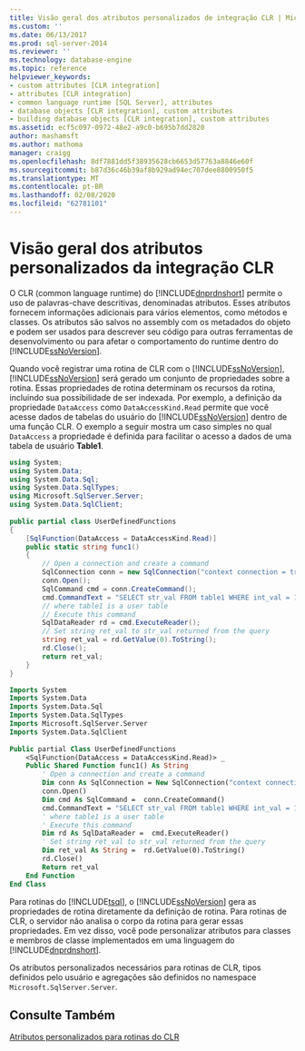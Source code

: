 ```yaml
---
title: Visão geral dos atributos personalizados de integração CLR | Microsoft Docs
ms.custom: ''
ms.date: 06/13/2017
ms.prod: sql-server-2014
ms.reviewer: ''
ms.technology: database-engine
ms.topic: reference
helpviewer_keywords:
- custom attributes [CLR integration]
- attributes [CLR integration]
- common language runtime [SQL Server], attributes
- database objects [CLR integration], custom attributes
- building database objects [CLR integration], custom attributes
ms.assetid: ecf5c097-0972-48e2-a9c0-b695b7dd2820
author: mashamsft
ms.author: mathoma
manager: craigg
ms.openlocfilehash: 8df7881dd5f38935628cb6653d57763a8846e60f
ms.sourcegitcommit: b87d36c46b39af8b929ad94ec707dee8800950f5
ms.translationtype: MT
ms.contentlocale: pt-BR
ms.lasthandoff: 02/08/2020
ms.locfileid: "62781101"
---
```

# <a name="overview-of-clr-integration-custom-attributes"></a>Visão geral dos atributos personalizados da integração CLR
  O CLR (common language runtime) do [!INCLUDE[dnprdnshort](../../includes/dnprdnshort-md.md)] permite o uso de palavras-chave descritivas, denominadas atributos. Esses atributos fornecem informações adicionais para vários elementos, como métodos e classes. Os atributos são salvos no assembly com os metadados do objeto e podem ser usados para descrever seu código para outras ferramentas de desenvolvimento ou para afetar o comportamento do runtime dentro do [!INCLUDE[ssNoVersion](../../includes/ssnoversion-md.md)].  
  
 Quando você registrar uma rotina de CLR com o [!INCLUDE[ssNoVersion](../../includes/ssnoversion-md.md)], [!INCLUDE[ssNoVersion](../../includes/ssnoversion-md.md)] será gerado um conjunto de propriedades sobre a rotina. Essas propriedades de rotina determinam os recursos da rotina, incluindo sua possibilidade de ser indexada. Por exemplo, a definição da propriedade `DataAccess` como `DataAccessKind.Read` permite que você acesse dados de tabelas do usuário do [!INCLUDE[ssNoVersion](../../includes/ssnoversion-md.md)] dentro de uma função CLR. O exemplo a seguir mostra um caso simples no qual `DataAccess` a propriedade é definida para facilitar o acesso a dados de uma tabela de usuário **Table1**.  
  
```csharp  
using System;  
using System.Data;  
using System.Data.Sql;  
using System.Data.SqlTypes;  
using Microsoft.SqlServer.Server;  
using System.Data.SqlClient;  
  
public partial class UserDefinedFunctions  
{  
    [SqlFunction(DataAccess = DataAccessKind.Read)]  
    public static string func1()  
    {  
        // Open a connection and create a command  
        SqlConnection conn = new SqlConnection("context connection = true");  
        conn.Open();  
        SqlCommand cmd = conn.CreateCommand();  
        cmd.CommandText = "SELECT str_val FROM table1 WHERE int_val = 10";  
        // where table1 is a user table  
        // Execute this command   
        SqlDataReader rd = cmd.ExecuteReader();  
        // Set string ret_val to str_val returned from the query  
        string ret_val = rd.GetValue(0).ToString();  
        rd.Close();  
        return ret_val;  
    }  
}  
```  
  
```vb  
Imports System  
Imports System.Data  
Imports System.Data.Sql  
Imports System.Data.SqlTypes  
Imports Microsoft.SqlServer.Server  
Imports System.Data.SqlClient  
  
Public partial Class UserDefinedFunctions  
    <SqlFunction(DataAccess = DataAccessKind.Read)> _   
    Public Shared Function func1() As String  
        ' Open a connection and create a command  
        Dim conn As SqlConnection = New SqlConnection("context connection = true")   
        conn.Open()  
        Dim cmd As SqlCommand =  conn.CreateCommand()   
        cmd.CommandText = "SELECT str_val FROM table1 WHERE int_val = 10"  
        ' where table1 is a user table  
        ' Execute this command   
        Dim rd As SqlDataReader =  cmd.ExecuteReader()   
        ' Set string ret_val to str_val returned from the query  
        Dim ret_val As String =  rd.GetValue(0).ToString()   
        rd.Close()  
        Return ret_val  
    End Function  
End Class  
```  
  
 Para rotinas do [!INCLUDE[tsql](../../includes/tsql-md.md)], o [!INCLUDE[ssNoVersion](../../includes/ssnoversion-md.md)] gera as propriedades de rotina diretamente da definição de rotina. Para rotinas de CLR, o servidor não analisa o corpo da rotina para gerar essas propriedades. Em vez disso, você pode personalizar atributos para classes e membros de classe implementados em uma linguagem do [!INCLUDE[dnprdnshort](../../includes/dnprdnshort-md.md)].  
  
 Os atributos personalizados necessários para rotinas de CLR, tipos definidos pelo usuário e agregações são definidos no namespace `Microsoft.SqlServer.Server`.  
  
## <a name="see-also"></a>Consulte Também  
 [Atributos personalizados para rotinas do CLR](../../relational-databases/clr-integration/database-objects/clr-integration-custom-attributes-for-clr-routines.md)  
  
  
